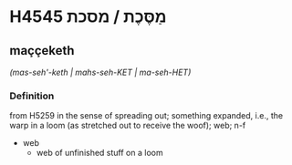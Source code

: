 # H4545 מַסֶּכֶת / מסכת

## maççeketh

_(mas-seh'-keth | mahs-seh-KET | ma-seh-HET)_

### Definition

from H5259 in the sense of spreading out; something expanded, i.e., the warp in a loom (as stretched out to receive the woof); web; n-f

- web
  - web of unfinished stuff on a loom

